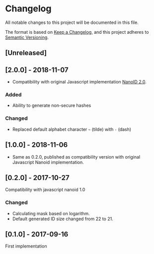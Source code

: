 # Changelog

All notable changes to this project will be documented in this file.

The format is based on [Keep a Changelog](https://keepachangelog.com/en/1.0.0/),
and this project adheres to [Semantic Versioning](https://semver.org/spec/v2.0.0.html).

## [Unreleased]

## [2.0.0] - 2018-11-07

- Compatibility with original Javascript implementation [NanoID 2.0](https://github.com/ai/nanoid/blob/master/CHANGELOG.md#20).

### Added

- Ability to generate non-secure hashes

### Changed

- Replaced default alphabet character `~` (tilde) with `-` (dash)

## [1.0.0] - 2018-11-06

- Same as 0.2.0, published as compatibility version with original Javascript Nanoid implementation.

## [0.2.0] - 2017-10-27

Compatibility with javascript nanoid 1.0

### Changed

- Calculating mask based on logarithm.
- Default generated ID size changed from 22 to 21.

## [0.1.0] - 2017-09-16

First implementation

